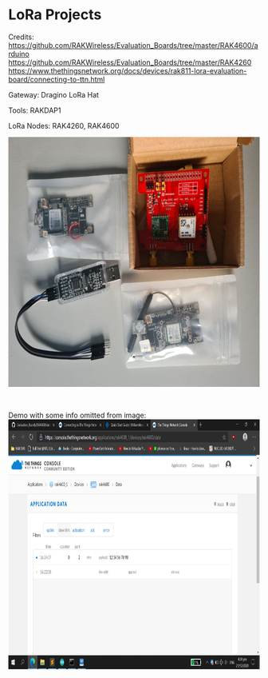 # LoRa Projects

Credits: <br/>
https://github.com/RAKWireless/Evaluation_Boards/tree/master/RAK4600/arduino <br/>
https://github.com/RAKWireless/Evaluation_Boards/tree/master/RAK4260 <br/>
https://www.thethingsnetwork.org/docs/devices/rak811-lora-evaluation-board/connecting-to-ttn.html <br/>

Gateway:
Dragino LoRa Hat

Tools:
RAKDAP1

LoRa Nodes:
RAK4260, RAK4600

<img src="https://github.com/LawZHRobin/Projects/raw/main/LoRa/LoRa-Setup.jpg" width="750" height="500"> <br/>

<br/>

Demo with some info omitted from image: <br/>
<img src="https://github.com/LawZHRobin/Projects/raw/main/LoRa/LoRa.png" width="750" height="500"> <br/>
